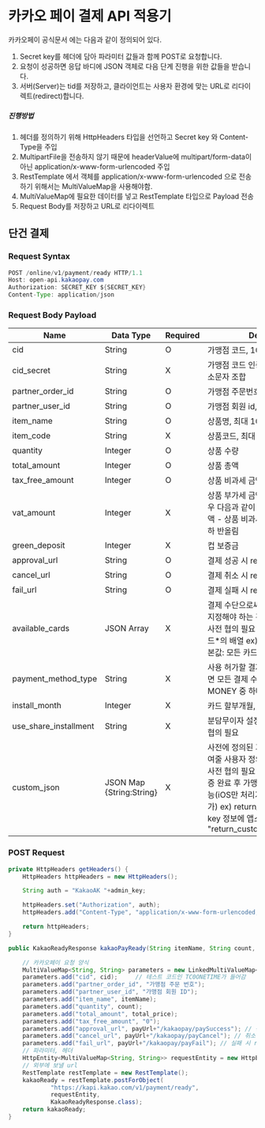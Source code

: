 # 카카오 페이 결제 API 적용기

카카오페이 공식문서 에는 다음과 같이 정의되어 있다.

1. Secret key를 헤더에 담아 파라미터 값들과 함께 POST로 요청합니다.
2. 요청이 성공하면 응답 바디에 JSON 객체로 다음 단계 진행을 위한 값들을 받습니다.
3. 서버(Server)는 tid를 저장하고, 클라이언트는 사용자 환경에 맞는 URL로 리다이렉트(redirect)합니다.

##### 진행방법
1. 헤더를 정의하기 위해 HttpHeaders 타입을 선언하고 Secret key 와 Content-Type을 주입
2. MultipartFile을 전송하지 않기 때문에 headerValue에 multipart/form-data이 아닌 application/x-www-form-urlencoded 주입
3. RestTemplate 에서 객체를 application/x-www-form-urlencoded 으로 전송하기 위해서는 MultiValueMap을 사용해야함.
4. MultiValueMap에 필요한 데이터를 넣고 RestTemplate 타입으로 Payload 전송
5. Request Body를 저장하고 URL로 리다이렉트

## 단건 결제

### Request Syntax
```java
POST /online/v1/payment/ready HTTP/1.1
Host: open-api.kakaopay.com
Authorization: SECRET_KEY ${SECRET_KEY}
Content-Type: application/json
```

### Request Body Payload
| Name                  | Data Type                | Required | Description                                                                                                                                                                                                                                                                              |   |
|-----------------------|--------------------------|----------|------------------------------------------------------------------------------------------------------------------------------------------------------------------------------------------------------------------------------------------------------------------------------------------|---|
| cid                   | String                   | O        | 가맹점 코드, 10자                                                                                                                                                                                                                                                                        |   |
| cid_secret            | String                   | X        | 가맹점 코드 인증키, 24자, 숫자와 영문 소문자 조합                                                                                                                                                                                                                                        |   |
| partner_order_id      | String                   | O        | 가맹점 주문번호, 최대 100자                                                                                                                                                                                                                                                              |   |
| partner_user_id       | String                   | O        | 가맹점 회원 id, 최대 100자                                                                                                                                                                                                                                                               |   |
| item_name             | String                   | O        | 상품명, 최대 100자                                                                                                                                                                                                                                                                       |   |
| item_code             | String                   | X        | 상품코드, 최대 100자                                                                                                                                                                                                                                                                     |   |
| quantity              | Integer                  | O        | 상품 수량                                                                                                                                                                                                                                                                                |   |
| total_amount          | Integer                  | O        | 상품 총액                                                                                                                                                                                                                                                                                |   |
| tax_free_amount       | Integer                  | O        | 상품 비과세 금액                                                                                                                                                                                                                                                                         |   |
| vat_amount            | Integer                  | X        | 상품 부가세 금액 값을 보내지 않을 경우 다음과 같이 VAT 자동 계산 (상품총액 - 상품 비과세 금액)/11 : 소숫점 이하 반올림                                                                                                                                                                   |   |
| green_deposit         | Integer                  | X        | 컵 보증금                                                                                                                                                                                                                                                                                |   |
| approval_url          | String                   | O        | 결제 성공 시 redirect url, 최대 255자                                                                                                                                                                                                                                                    |   |
| cancel_url            | String                   | O        | 결제 취소 시 redirect url, 최대 255자                                                                                                                                                                                                                                                    |   |
| fail_url              | String                   | O        | 결제 실패 시 redirect url, 최대 255자                                                                                                                                                                                                                                                    |   |
| available_cards       | JSON Array               | X        | 결제 수단으로써 사용 허가할 카드사를 지정해야 하는 경우 사용 카카오페이와 사전 협의 필요 사용 허가할 카드사 코드*의 배열 ex) ["HANA", "BC"] (기본값: 모든 카드사 허용)                                                                                                                   |   |
| payment_method_type   | String                   | X        | 사용 허가할 결제 수단, 지정하지 않으면 모든 결제 수단 허용 CARD 또는 MONEY 중 하나                                                                                                                                                                                                       |   |
| install_month         | Integer                  | X        | 카드 할부개월, 0~12                                                                                                                                                                                                                                                                      |   |
| use_share_installment | String                   | X        | 분담무이자 설정 (Y/N), 사용시 사전 협의 필요                                                                                                                                                                                                                                             |   |
| custom_json           | JSON Map {String:String} | X        | 사전에 정의된 기능 1. 결제 화면에 보여줄 사용자 정의 문구, 카카오페이와 사전 협의 필요 2. iOS에서 사용자 인증 완료 후 가맹점 앱으로 자동 전환 기능(iOS만 처리가능, 안드로이드 동작불가) ex) return_custom_url 과 함께 key 정보에 앱스킴을 넣어서 전송 "return_custom_url":"kakaotalk://" |   |


### POST Request
```java
private HttpHeaders getHeaders() {
    HttpHeaders httpHeaders = new HttpHeaders();

    String auth = "KakaoAK "+admin_key;

    httpHeaders.set("Authorization", auth);
    httpHeaders.add("Content-Type", "application/x-www-form-urlencoded;charset=utf-8");

    return httpHeaders;
}

public KakaoReadyResponse kakaoPayReady(String itemName, String count, String total_price) {

    // 카카오페이 요청 양식
    MultiValueMap<String, String> parameters = new LinkedMultiValueMap<>();
    parameters.add("cid", cid);     // 테스트 코드인 TC0ONETIME가 들어감
    parameters.add("partner_order_id", "가맹점 주문 번호");
    parameters.add("partner_user_id", "가맹점 회원 ID");
    parameters.add("item_name", itemName);
    parameters.add("quantity", count);
    parameters.add("total_amount", total_price);
    parameters.add("tax_free_amount", "0");
    parameters.add("approval_url", payUrl+"/kakaopay/paySuccess"); // 성공 시 redirect url
    parameters.add("cancel_url", payUrl+"/kakaopay/payCancel"); // 취소 시 redirect url
    parameters.add("fail_url", payUrl+"/kakaopay/payFail"); // 실패 시 redirect url
    // 파라미터, 헤더
    HttpEntity<MultiValueMap<String, String>> requestEntity = new HttpEntity<>(parameters, this.getHeaders());
    // 외부에 보낼 url
    RestTemplate restTemplate = new RestTemplate();
    kakaoReady = restTemplate.postForObject(
            "https://kapi.kakao.com/v1/payment/ready",
            requestEntity,
            KakaoReadyResponse.class);
    return kakaoReady;
}
```
